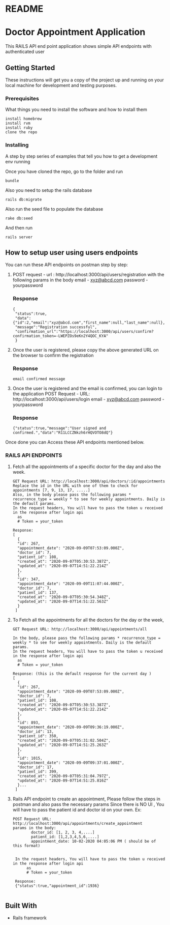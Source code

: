 # README

# Doctor Appointment Application

This RAILS API end point application shows simple API endpoints with authenticated user

## Getting Started

These instructions will get you a copy of the project up and running on your local machine for development and testing purposes. 

### Prerequisites

What things you need to install the software and how to install them

```
install homebrew
install rvm
install ruby
clone the repo
```

### Installing

A step by step series of examples that tell you how to get a development env running

Once you have cloned the repo, go to the folder and run

```
bundle
```
Also you need to setup the rails database
```
rails db:migrate
```

Also run the seed file to populate the database
```
rake db:seed
```

And then run

```
rails server
```

## How to setup user using users endpoints

You can run these API endpoints on postman step by step:

1. POST request - url : http://localhost:3000/api/users/registration with the following params in the body
   email - xyz@abcd.com
   password - yourpassword
   
   ### Response
   ```
   {
    "status":true,
    "data":{"id":2,"email":"xyz@abcd.com","first_name":null,"last_name":null},
    "message":"Registration successful",
    "confirmation_url":"https://localhost:3000/api/users/confirm?confirmation_token=-LWEPZOs9eKn2Y4QOC_KYA"
    }
   ```
2. Once the user is registered, please copy the above generated URL on the browser to confirm the registration
    ### Response
    ```
    email confirmed message
    ```
3. Once the user is registered and the email is confirmed, you can login to the application
    POST Request - URL: http://localhost:3000/api/users/login
    email - xyz@abcd.com
    password - yourpassword
    
    ### Response
    ```
    {"status":true,"message":"User signed and confirmed.","data":"R11LCCZNkzh6rHQVOTO8dQ"}
    ```
    
 Once done you can Access these API endpoints mentioned below.
 
### RAILS API ENDPOINTS
1. Fetch all the appointments of a specific doctor for the day and also the week.
    ```
    GET Request URL: http://localhost:3000/api/doctors/:id/appointments
    Replace the id in the URL with one of them to check for appointments [7, 9, 13, 17, .....]
    Also, in the body please pass the following params * recurrence_type = weekly * to see for weekly appointments. Daily is the default params.
    In the request headers, You will have to pass the token u received in the response after login api
      as 
      # Token = your_token
    
    Response:
    [
      {
      "id": 267,
      "appointment_date": "2020-09-09T07:53:09.000Z",
      "doctor_id": 7,
      "patient_id": 108,
      "created_at": "2020-09-07T05:30:53.387Z",
      "updated_at": "2020-09-07T14:51:22.214Z"
      },
      {
      "id": 347,
      "appointment_date": "2020-09-09T11:07:44.000Z",
      "doctor_id": 7,
      "patient_id": 137,
      "created_at": "2020-09-07T05:30:54.348Z",
      "updated_at": "2020-09-07T14:51:22.563Z"
      }
     ]
     ```
 2. To Fetch all the appointments for all the doctors for the day or the week, 
    
    ```
    GET Request URL: http://localhost:3000/api/appointments/all
    
    In the body, please pass the following params * recurrence_type = weekly * to see for weekly appointments. Daily is the default params.
    In the request headers, You will have to pass the token u received in the response after login api
      as 
      # Token = your_token
    
    Response: (this is the default response for the current day )
    [
      {
      "id": 267,
      "appointment_date": "2020-09-09T07:53:09.000Z",
      "doctor_id": 7,
      "patient_id": 108,
      "created_at": "2020-09-07T05:30:53.387Z",
      "updated_at": "2020-09-07T14:51:22.214Z"
      },
      {
      "id": 893,
      "appointment_date": "2020-09-09T09:36:19.000Z",
      "doctor_id": 13,
      "patient_id": 350,
      "created_at": "2020-09-07T05:31:02.504Z",
      "updated_at": "2020-09-07T14:51:25.263Z"
      },
      {
      "id": 1015,
      "appointment_date": "2020-09-09T09:37:01.000Z",
      "doctor_id": 17,
      "patient_id": 399,
      "created_at": "2020-09-07T05:31:04.797Z",
      "updated_at": "2020-09-07T14:51:25.816Z"
      }...
     ]
    
    ```
    
  3. Rails API endpoint to create an appointment, 
      Please follow the steps in postman and also pass the necessary params
      Since there is NO UI , You will have to pass the patient id and doctor id on your own.
      Ex: 
      ```
      POST Request URL: http://localhost:3000/api/appointments/create_appointment
      params in the body: 
              doctor_id: [1, 2, 3, 4,....]
              patient_id: [1,2,3,4,5,6,....]
              appointment_date: 10-02-2020 04:05:06 PM ( should be of this format)
             
             
       In the request headers, You will have to pass the token u received in the response after login api
            as 
            # Token = your_token
              
       Response:
       {"status":true,"appointment_id":1936}
       
       ```
  
## Built With

* Rails framework




